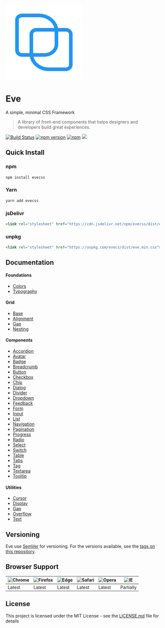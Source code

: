 <a href="https://kanbanize.github.io/eve">
    <img src="https://raw.githubusercontent.com/kanbanize/eve/master/site/logo.png" alt="EveCSS" width="250" height="250">
</a>

# Eve

A simple, minimal CSS Framework

> A library of front-end components that helps designers and developers build great experiences.

[![Build Status](https://travis-ci.org/kanbanize/eve.svg?branch=master)](https://travis-ci.org/kanbanize/eve)
[![npm version](https://img.shields.io/npm/v/evecss.svg)](https://www.npmjs.com/package/evecss)
[![npm](https://img.shields.io/npm/dm/evecss.svg)](https://www.npmjs.com/package/evecss)
[![](https://data.jsdelivr.com/v1/package/npm/evecss/badge?style=rounded)](https://www.jsdelivr.com/package/npm/evecss)

## Quick Install

### npm

```sh
npm install evecss
```

### Yarn

```sh
yarn add evecss
```

### jsDelivr

```html
<link rel="stylesheet" href="https://cdn.jsdelivr.net/npm/evecss/dist/eve.min.css">
```

### unpkg

```html
<link rel="stylesheet" href="https://unpkg.com/evecs/dist/eve.min.css">
```

## Documentation

#### Foundations

* [Colors](https://kanbanize.github.io/eve/docs/#foundations/colors)
* [Typography](https://kanbanize.github.io/eve/docs/#foundations/typography)

#### Grid

* [Base](https://kanbanize.github.io/eve/docs/#grid/base)
* [Alignment](https://kanbanize.github.io/eve/docs/#grid/alignment)
* [Gap](https://kanbanize.github.io/eve/docs/#grid/gap)
* [Nesting](https://kanbanize.github.io/eve/docs/#grid/nesting)

#### Components

* [Accordion](https://kanbanize.github.io/eve/docs/#components/accordion)
* [Avatar](https://kanbanize.github.io/eve/docs/#components/avatar)
* [Badge](https://kanbanize.github.io/eve/docs/#components/badge)
* [Breadcrumb](https://kanbanize.github.io/eve/docs/#components/breadcrumb)
* [Button](https://kanbanize.github.io/eve/docs/#components/button)
* [Checkbox](https://kanbanize.github.io/eve/docs/#components/checkbox)
* [Chip](https://kanbanize.github.io/eve/docs/#components/chip)
* [Dialog](https://kanbanize.github.io/eve/docs/#components/dialog)
* [Divider](https://kanbanize.github.io/eve/docs/#components/divider)
* [Dropdown](https://kanbanize.github.io/eve/docs/#components/dropdown)
* [Feedback](https://kanbanize.github.io/eve/docs/#components/feedback)
* [Form](https://kanbanize.github.io/eve/docs/#components/form)
* [Input](https://kanbanize.github.io/eve/docs/#components/input)
* [List](https://kanbanize.github.io/eve/docs/#components/list)
* [Navigation](https://kanbanize.github.io/eve/docs/#components/navigation)
* [Pagination](https://kanbanize.github.io/eve/docs/#components/pagination)
* [Progress](https://kanbanize.github.io/eve/docs/#components/progress)
* [Radio](https://kanbanize.github.io/eve/docs/#components/radio)
* [Select](https://kanbanize.github.io/eve/docs/#components/select)
* [Switch](https://kanbanize.github.io/eve/docs/#components/switch)
* [Table](https://kanbanize.github.io/eve/docs/#components/table)
* [Tabs](https://kanbanize.github.io/eve/docs/#components/tabs)
* [Tag](https://kanbanize.github.io/eve/docs/#components/tag)
* [Textarea](https://kanbanize.github.io/eve/docs/#components/textarea)
* [Tooltip](https://kanbanize.github.io/eve/docs/#components/tooltip)

#### Utilities

* [Cursor](https://kanbanize.github.io/eve/docs/#utilities/cursor)
* [Display](https://kanbanize.github.io/eve/docs/#utilities/display)
* [Gap](https://kanbanize.github.io/eve/docs/#utilities/gap)
* [Overflow](https://kanbanize.github.io/eve/docs/#utilities/overflow)
* [Text](https://kanbanize.github.io/eve/docs/#utilities/text)

## Versioning

Eve use [SemVer](http://semver.org/) for versioning. For the versions available, see the [tags on this repository](https://github.com/kanbanize/eve/tags).

## Browser Support

![Chrome](https://raw.github.com/alrra/browser-logos/master/src/chrome/chrome_48x48.png) | ![Firefox](https://raw.github.com/alrra/browser-logos/master/src/firefox/firefox_48x48.png) | ![Edge](https://raw.github.com/alrra/browser-logos/master/src/edge/edge_48x48.png) | ![Safari](https://raw.github.com/alrra/browser-logos/master/src/safari/safari_48x48.png) | ![Opera](https://raw.github.com/alrra/browser-logos/master/src/opera/opera_48x48.png) | ![IE](https://raw.github.com/alrra/browser-logos/master/src/archive/internet-explorer_9-11/internet-explorer_9-11_48x48.png)
--- | --- | --- | --- | --- | --- |
Latest | Latest | Latest | Latest | Latest | Partially |

## License

This project is licensed under the MIT License - see the [LICENSE.md](https://github.com/kanbanize/eve/blob/master/LICENSE) file for details
